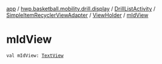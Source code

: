[app](../../../../index.md) / [hwp.basketball.mobility.drill.display](../../../index.md) / [DrillListActivity](../../index.md) / [SimpleItemRecyclerViewAdapter](../index.md) / [ViewHolder](index.md) / [mIdView](.)

# mIdView

`val mIdView: `[`TextView`](https://developer.android.com/reference/android/widget/TextView.html)